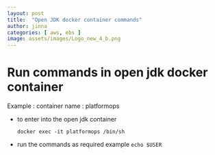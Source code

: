 ```yaml
---
layout: post
title:  "Open JDK docker container commands"
author: jinna
categories: [ aws, ebs ]
image: assets/images/Logo_new_4_b.png
---
```


# Run commands in open jdk docker container

Example : 
  container name : platformops

- to enter into the open jdk container

  `docker exec -it platformops /bin/sh`

- run the commands as required example `echo $USER`



